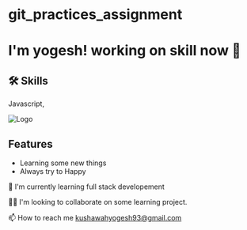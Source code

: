 # git_practices_assignment
# I'm yogesh!  working on skill now 👋


## 🛠 Skills
Javascript, 


![Logo](https://media.istockphoto.com/illustrations/meters-illustration-id683509400?k=20&m=683509400&s=612x612&w=0&h=--pfVwtMpaBwysJ6Ukyir1HyfE-lBnnTyPPEwcJVmrs=)

## Features

- Learning some new things
- Always try to Happy




🧠 I'm currently learning full stack developement

👯‍♀️ I'm looking to collaborate on some learning project.



📫 How to reach me kushawahyogesh93@gmail.com



